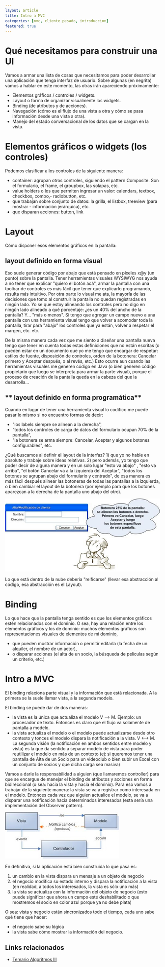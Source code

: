 ```yaml
---
layout: article
title: Intro a MVC
categories: [mvc, cliente pesado, introduccion]
featured: true
---
```


# Qué necesitamos para construir una UI

Vamos a armar una lista de cosas que necesitamos para poder desarrollar una aplicación que tenga interfaz de usuario. Sobre algunas (en negrita) vamos a hablar en este momento, las otras irán apareciendo próximamente:

- Elementos gráficos / controles / widgets.
- Layout o forma de organizar visualmente los widgets.
- Binding (de atributos y de acciones).
- Navegación (cómo es el flujo de una vista a otra y cómo se pasa información desde una vista a otra).
- Manejo del estado conversacional de los datos que se cargan en la vista.

# Elementos gráficos o widgets (los controles)

Podemos clasificar a los controles de la siguiente manera:

- container: agrupan otros controles, siguiendo el pattern Composite. Son el formulario, el frame, el groupbox, las solapas, etc. 
- value holders o los que permiten ingresar un valor: calendars, textbox, checkbox, combo,- radiobutton, etc. 
- que trabajan sobre conjunto de datos: la grilla, el listbox, treeview (para mostrar - información jerárquica), etc.
- que disparan acciones: button, link  

# Layout

Cómo disponer esos elementos gráficos en la pantalla: 

## **layout definido en forma visual**

Eso suele generar código por abajo que está pensado en píxeles x@y (un punto) sobre la pantalla. Tener herramientas visuales WYSIWYG nos ayuda a no tener que explicar "quiero el botón acá", armar la pantalla con una toolbar de controles es más fácil que tener que explicarlo programando, resulta más intuitivo. Por otra parte lo visual me ata, la mayoría de las decisiones que tomo al construir la pantalla no quedan registradas en ningún lado. Yo se que estoy alineando los controles pero no digo en ningún lado alineado a qué porcentaje: ¿es un 40% del ancho de la pantalla? Y... "más o menos". Si tengo que agregar un campo nuevo a una pantalla con una herramienta visual tengo que volver a acomodar toda la pantalla, tirar para "abajo" los controles que ya están, volver a respetar el margen, etc. etc.

De la misma manera cada vez que me siento a diseñar una pantalla nueva tengo que tener en cuenta todas estas definiciones que no están escritas (o pueden estar en un documento que yo me tengo que encargar de respetar: estilos de fuente, disposición de controles, orden de la botonera: Cancelar primero y Aceptar después, o al revés, etc.) Esto ocurre aun cuando las herramientas visuales me generen código en Java (o bien generen código propietario que luego se interpreta para armar la parte visual), porque el proceso de creación de la pantalla queda en la cabeza del que la desarrolla... 

## ** layout definido en forma programática**

Cuando en lugar de tener una herramienta visual lo codifico me puede pasar lo mismo si no encuentro formas de decir:

- "los labels siempre se alinean a la derecha",
- "todos los controles de carga de datos del formulario ocupan 70% de la pantalla", 
- "la botonera se arma siempre: Cancelar, Aceptar y algunos botones configurables", etc. 

¿Qué buscamos al definir el layout de la interfaz? 1) que yo no hable en absoluto y trabaje sobre ideas relativas. 2) pero además, yo tengo que poder decir de alguna manera y en un solo lugar "esto va abajo" , "esto va arriba", "el botón Cancelar va a la izquierda del Aceptar", "todos los botones se agrupan abajo del formulario y centrado", de esa manera es más fácil después alinear las botoneras de todas las pantallas a la izquierda, o bien cambiar el layout de la botonera (por ejemplo para que los botones aparezcan a la derecha de la pantalla uno abajo del otro).

![image](/img/wiki/thinking_layout.jpg)

Lo que está dentro de la nube debería "reificarse" (llevar esa abstracción al código, esa abstracción es el Layout).

# Binding

Lo que hace que la pantalla tenga sentido es que los elementos gráficos estén relacionados con el dominio. O sea, hay una relación entre los elementos gráficos y los de dominio: muchos elementos gráficos son representaciones visuales de elementos de mi dominio,

- que pueden mostrar información o permitir editarla (la fecha de un alquiler, el nombre de un actor),
- o disparar acciones (el alta de un socio, la búsqueda de películas según un criterio, etc.)

# Intro a MVC

El binding relaciona parte visual y la información que está relacionada. A la primera se la suele llamar vista, a la segunda modelo.

El binding se puede dar de dos maneras:

- la vista es la única que actualiza el modelo V –> M. Ejemplo: un procesador de texto. Entonces es claro que el flujo va solamente de pantalla a modelo.
- la vista actualiza el modelo o el modelo puede actualizarse desde otro contexto y tonces el modelo dispara la notificación a la vista. V <--> M. La segunda visión (la notificación en ambos sentidos entre modelo y vista) es la que da sentido a separar modelo de vista para poder reutilizar el modelo en más de un contexto (ej: si queremos tener una pantalla de Alta de un Socio para un videoclub o bien subir un Excel con un conjunto de socios y que dicha carga sea masiva)
  
Vamos a darle la responsabilidad a alguien (que llamaremos controller) para que se encargue de manejar el binding de atributos y acciones en forma bidireccional (o sea: hacia la vista y hacia el dominio). Para eso vamos a trabajar de la siguiente manera: la vista se va a registrar como interesada en el modelo. Entonces cada vez que alguien actualice el modelo, se va a disparar una notificación hacia determinados interesados (esta sería una implementación del Observer pattern).

![mvc](/img/wiki/mvc.jpg)

En definitiva, si la aplicación está bien construida lo que pasa es:

1. un cambio en la vista dispara un mensaje a un objeto de negocio
2. el negocio modifica su estado interno y dispara la notificación a la vista (en realidad, a todos los interesados, la vista es sólo uno más)
3. la vista se actualiza con la información del objeto de negocio (esto puede significar que ahora un campo esté deshabilitado o que mostremos el socio en color azul porque ya no debe plata)

O sea: vista y negocio están sincronizados todo el tiempo, cada uno sabe qué tiene que hacer:

- el negocio sabe su lógica
- la vista sabe cómo mostrar la información del negocio.

## Links relacionados

- [Temario Algoritmos III](algo3-temario.html)
